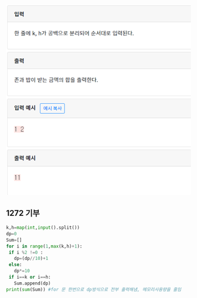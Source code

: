 ![](./img/1272.png)

## 1272  기부

 ```python
k,h=map(int,input().split())
dp=0
Sum=[]
for i in range(1,max(k,h)+1):
  if i %2 !=0 :
    dp=(dp//10)+1
  else:
    dp*=10
  if i==k or i==h:
    Sum.append(dp)  
print(sum(Sum)) #for 문 한번으로 dp방식으로 전부 출력해냄, 메모리사용량을 줄임

 ```

